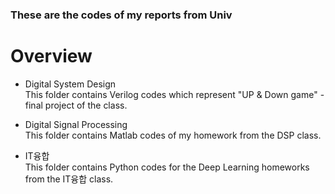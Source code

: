 ### These are the codes of my reports from Univ

# Overview
- Digital System Design  
    This folder contains Verilog codes which represent "UP & Down game" - final project of the class.

- Digital Signal Processing  
    This folder contains Matlab codes of my homework from the DSP class.

- IT융합  
    This folder contains Python codes for the Deep Learning homeworks from the IT융합 class.